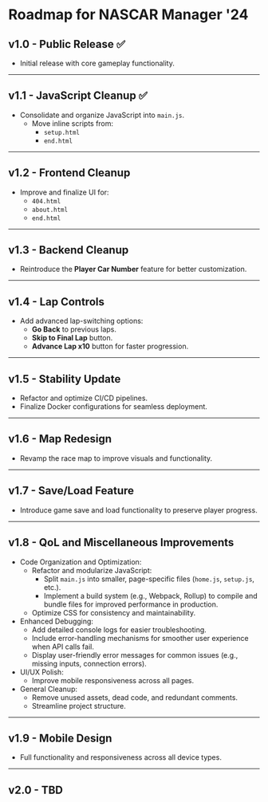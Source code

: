 # Roadmap for NASCAR Manager '24

## v1.0 - **Public Release** ✅
- Initial release with core gameplay functionality.

---

## v1.1 - **JavaScript Cleanup** ✅
- Consolidate and organize JavaScript into `main.js`.
  - Move inline scripts from:
    - `setup.html`
    - `end.html`

---

## v1.2 - **Frontend Cleanup**
- Improve and finalize UI for:
  - `404.html`
  - `about.html`
  - `end.html`

---

## v1.3 - **Backend Cleanup**
- Reintroduce the **Player Car Number** feature for better customization.

---

## v1.4 - **Lap Controls**
- Add advanced lap-switching options:
  - **Go Back** to previous laps.
  - **Skip to Final Lap** button.
  - **Advance Lap x10** button for faster progression.

---

## v1.5 - **Stability Update**
- Refactor and optimize CI/CD pipelines.
- Finalize Docker configurations for seamless deployment.

---

## v1.6 - **Map Redesign**
- Revamp the race map to improve visuals and functionality.

---

## v1.7 - **Save/Load Feature**
- Introduce game save and load functionality to preserve player progress.

---

## v1.8 - **QoL and Miscellaneous Improvements**
- Code Organization and Optimization:
  - Refactor and modularize JavaScript:
    - Split `main.js` into smaller, page-specific files (`home.js`, `setup.js`, etc.).
    - Implement a build system (e.g., Webpack, Rollup) to compile and bundle files for improved performance in production.
  - Optimize CSS for consistency and maintainability.
- Enhanced Debugging:
  - Add detailed console logs for easier troubleshooting.
  - Include error-handling mechanisms for smoother user experience when API calls fail.
  - Display user-friendly error messages for common issues (e.g., missing inputs, connection errors).
- UI/UX Polish:
  - Improve mobile responsiveness across all pages.
- General Cleanup:
  - Remove unused assets, dead code, and redundant comments.
  - Streamline project structure.

---

## v1.9 - **Mobile Design**
- Full functionality and responsiveness across all device types.

---

## v2.0 - **TBD**

